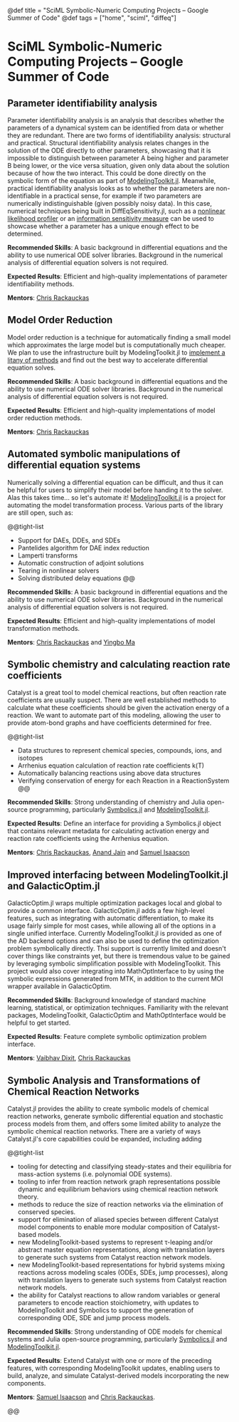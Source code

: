 @def title = "SciML Symbolic-Numeric Computing Projects – Google Summer of Code"
@def tags = ["home", "sciml", "diffeq"]

# SciML Symbolic-Numeric Computing Projects – Google Summer of Code

## Parameter identifiability analysis

Parameter identifiability analysis is an analysis that describes whether the
parameters of a dynamical system can be identified from data or whether they
are redundant. There are two forms of identifiability analysis: structural
and practical. Structural identifiability analysis relates changes in the
solution of the ODE directly to other parameters, showcasing that it is
impossible to distinguish between parameter A being higher and parameter B
being lower, or the vice versa situation, given only data about the solution
because of how the two interact. This could be done directly on the symbolic
form of the equation as part of
[ModelingToolkit.jl](https://github.com/SciML/ModelingToolkit.jl).
Meanwhile, practical identifiability analysis looks as to whether the parameters
are non-identifiable in a practical sense, for example if two parameters are
numerically indistinguishable (given possibly noisy data). In this case, numerical
techniques being built in DiffEqSensitivity.jl, such as a
[nonlinear likelihood profiler](https://github.com/SciML/DiffEqSensitivity.jl/issues/109)
or an
[information sensitivity measure](https://github.com/SciML/DiffEqSensitivity.jl/issues/108)
can be used to showcase whether a parameter has a unique enough effect to be determined.

**Recommended Skills**: A basic background in differential equations and the ability to use
numerical ODE solver libraries. Background in the numerical analysis of differential equation
solvers is not required.

**Expected Results**: Efficient and high-quality implementations of parameter identifiability
methods.

**Mentors**: [Chris Rackauckas](https://github.com/ChrisRackauckas)

## Model Order Reduction

Model order reduction is a technique for automatically finding a small model which approximates
the large model but is computationally much cheaper. We plan to use the infrastructure built
by ModelingToolkit.jl to [implement a litany of methods](https://github.com/SciML/ModelingToolkit.jl/issues/58)
and find out the best way to accelerate differential equation solves.

**Recommended Skills**: A basic background in differential equations and the ability to use
numerical ODE solver libraries. Background in the numerical analysis of differential equation
solvers is not required.

**Expected Results**: Efficient and high-quality implementations of model order reduction methods.

**Mentors**: [Chris Rackauckas](https://github.com/ChrisRackauckas)

## Automated symbolic manipulations of differential equation systems

Numerically solving a differential equation can be difficult, and thus it can be helpful for
users to simplify their model before handing it to the solver. Alas this takes time... so
let's automate it! [ModelingToolkit.jl](https://github.com/SciML/ModelingToolkit.jl) is
a project for automating the model transformation process. Various parts of the library are
still open, such as:

@@tight-list
- Support for DAEs, DDEs, and SDEs
- Pantelides algorithm for DAE index reduction
- Lamperti transforms
- Automatic construction of adjoint solutions
- Tearing in nonlinear solvers
- Solving distributed delay equations
@@

**Recommended Skills**: A basic background in differential equations and the ability to use
numerical ODE solver libraries. Background in the numerical analysis of differential equation
solvers is not required.

**Expected Results**: Efficient and high-quality implementations of model transformation methods.

**Mentors**: [Chris Rackauckas](https://github.com/ChrisRackauckas) and [Yingbo Ma](https://github.com/YingboMa)

## Symbolic chemistry and calculating reaction rate coefficients

Catalyst is a great tool to model chemical reactions, but often reaction rate coefficients 
are usually suspect. There are well established methods to calculate what these coefficients 
should be given the activation energy of a reaction. We want to automate part of this modeling, 
allowing the user to provide atom-bond graphs and have coefficients determined for free.

@@tight-list
- Data structures to represent chemical species, compounds, ions, and isotopes
- Arrhenius equation calculation of reaction rate coefficients k(T)
- Automatically balancing reactions using above data structures
- Verifying conservation of energy for each Reaction in a ReactionSystem
@@

**Recommended Skills**: Strong understanding of chemistry and Julia open-source programming, 
particularly [Symbolics.jl](https://github.com/JuliaSymbolics/Symbolics.jl) and [ModelingToolkit.jl](https://github.com/SciML/ModelingToolkit.jl).

**Expected Results**: Define an interface for providing a Symbolics.jl object that contains relevant metadata for calculating activation energy and reaction rate coefficients using the Arrhenius equation.

**Mentors**: [Chris Rackauckas](https://github.com/ChrisRackauckas), [Anand Jain](https://github.com/anandijain) and [Samuel Isaacson](https://github.com/isaacsas)

## Improved interfacing between ModelingToolkit.jl and GalacticOptim.jl

GalacticOptim.jl wraps multiple optimization packages local and global to provide a common interface.
GalacticOptim.jl adds a few high-level features, such as integrating with automatic differentiation, to make its usage fairly simple for most cases, while allowing all of the options in a single unified interface.
Currently ModelingToolkit.jl is provided as one of the AD backend options and can also be used to define the optimization problem symbolically directly. Thsi support is currently limited and doesn't cover things like constraints yet, but there is tremendous value to be gained by leveraging symbolic simplification possible with ModelingToolkit. This project would also cover integrating into MathOptInterface to by using the symbolic expressions generated from MTK, in addition to the current MOI wrapper available in GalacticOptim.

**Recommended Skills**: Background knowledge of standard machine learning,
statistical, or optimization techniques. Familiarity with the relevant packages, ModelingToolkit, GalacticOptim and MathOptInterface would be helpful to get started.

**Expected Results**: Feature complete symbolic optimization problem interface.

**Mentors**: [Vaibhav Dixit](https://github.com/Vaibhavdixit02), [Chris Rackauckas](https://github.com/ChrisRackauckas)

## Symbolic Analysis and Transformations of Chemical Reaction Networks

Catalyst.jl provides the ability to create symbolic models of chemical reaction networks, generate symbolic differential equation and stochastic process models from them, and offers some limited ability to analyze the symbolic chemical reaction networks. There are a variety of ways Catalyst.jl's core capabilities could be expanded, including adding

@@tight-list
- tooling for detecting and classifying steady-states and their equilibria for mass-action systems (i.e. polynomial ODE systems).
- tooling to infer from reaction network graph representations possible dynamic and equilibrium behaviors using chemical reaction network theory.
- methods to reduce the size of reaction networks via the elimination of conserved species. 
- support for elimination of aliased species between different Catalyst model components to enable more modular composition of Catalyst-based models.
- new ModelingToolkit-based systems to represent τ-leaping and/or abstract master equation representations, along with translation layers to generate such systems from Catalyst reaction network models.
- new ModelingToolkit-based representations for hybrid systems mixing reactions across modeling scales (ODEs, SDEs, jump processes), along with translation layers to generate such systems from Catalyst reaction network models.
- the ability for Catalyst reactions to allow random variables or general parameters to encode reaction stoichiometry, with updates to ModelingToolkit and Symbolics to support the generation of corresponding ODE, SDE and jump process models.

**Recommended Skills**: Strong understanding of ODE models for chemical systems and Julia open-source programming, 
particularly [Symbolics.jl](https://github.com/JuliaSymbolics/Symbolics.jl) and [ModelingToolkit.jl](https://github.com/SciML/ModelingToolkit.jl). 

**Expected Results**: Extend Catalyst with one or more of the preceding features, with corresponding ModelingToolkit updates, enabling users to build, analyze, and simulate Catalyst-derived models incorporating the new components. 

**Mentors**: [Samuel Isaacson](https://github.com/isaacsas) and [Chris Rackauckas](https://github.com/ChrisRackauckas).

@@